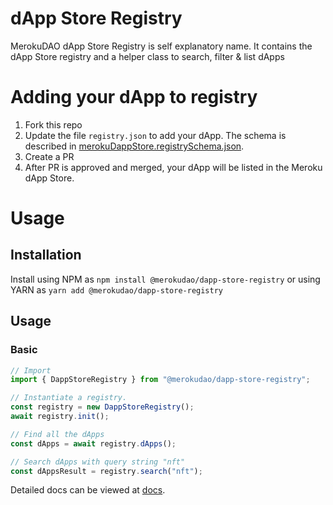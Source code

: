# dApp Store Registry

MerokuDAO dApp Store Registry is self explanatory name. It contains
the dApp Store registry and a helper class to search, filter & list dApps

# Adding your dApp to registry

1. Fork this repo
2. Update the file `registry.json` to add your dApp. The schema is described in [merokuDappStore.registrySchema.json](src/merokuDappStore.registrySchema.json).
3. Create a PR
4. After PR is approved and merged, your dApp will be listed in the Meroku dApp Store.

# Usage

## Installation

Install using NPM as `npm install @merokudao/dapp-store-registry` or using YARN as
`yarn add @merokudao/dapp-store-registry`

## Usage

### Basic

```typescript
// Import
import { DappStoreRegistry } from "@merokudao/dapp-store-registry";

// Instantiate a registry.
const registry = new DappStoreRegistry();
await registry.init();

// Find all the dApps
const dApps = await registry.dApps();

// Search dApps with query string "nft"
const dAppsResult = registry.search("nft");
```

Detailed docs can be viewed at [docs](/docs/index.html).
